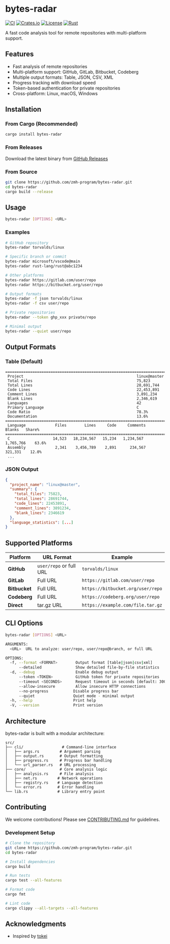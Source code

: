 # bytes-radar

[![CI](https://github.com/zmh-program/bytes-radar/workflows/CI/badge.svg)](https://github.com/zmh-program/bytes-radar/actions)
[![Crates.io](https://img.shields.io/crates/v/bytes-radar.svg)](https://crates.io/crates/bytes-radar)
[![License](https://img.shields.io/badge/license-Apache%202.0-blue.svg)](LICENSE)
[![Rust](https://img.shields.io/badge/rust-1.70+-orange.svg)](https://www.rust-lang.org)

A fast code analysis tool for remote repositories with multi-platform support.

## Features

- Fast analysis of remote repositories
- Multi-platform support: GitHub, GitLab, Bitbucket, Codeberg
- Multiple output formats: Table, JSON, CSV, XML
- Progress tracking with download speed
- Token-based authentication for private repositories
- Cross-platform: Linux, macOS, Windows

## Installation

### From Cargo (Recommended)

```bash
cargo install bytes-radar
```

### From Releases

Download the latest binary from [GitHub Releases](https://github.com/zmh-program/bytes-radar/releases)

### From Source

```bash
git clone https://github.com/zmh-program/bytes-radar.git
cd bytes-radar
cargo build --release
```

## Usage

```bash
bytes-radar [OPTIONS] <URL>
```

### Examples

```bash
# GitHub repository
bytes-radar torvalds/linux

# Specific branch or commit
bytes-radar microsoft/vscode@main
bytes-radar rust-lang/rust@abc1234

# Other platforms
bytes-radar https://gitlab.com/user/repo
bytes-radar https://bitbucket.org/user/repo

# Output formats
bytes-radar -f json torvalds/linux
bytes-radar -f csv user/repo

# Private repositories
bytes-radar --token ghp_xxx private/repo

# Minimal output
bytes-radar --quiet user/repo
```

## Output Formats

### Table (Default)
```
================================================================================
 Project                                                  linux@master
 Total Files                                              75,823
 Total Lines                                              28,691,744
 Code Lines                                               22,453,891
 Comment Lines                                            3,891,234
 Blank Lines                                              2,346,619
 Languages                                                42
 Primary Language                                         C
 Code Ratio                                               78.3%
 Documentation                                            13.6%
================================================================================
 Language             Files        Lines     Code     Comments    Blanks   Share%
================================================================================
 C                   14,523   18,234,567   15,234   1,234,567   1,765,766    63.6%
 Assembly             2,341    3,456,789    2,891      234,567     321,331    12.0%
 ...
```

### JSON Output
```json
{
  "project_name": "linux@master",
  "summary": {
    "total_files": 75823,
    "total_lines": 28691744,
    "code_lines": 22453891,
    "comment_lines": 3891234,
    "blank_lines": 2346619
  },
  "language_statistics": [...]
}
```

## Supported Platforms

| Platform | URL Format | Example |
|----------|------------|---------|
| **GitHub** | `user/repo` or full URL | `torvalds/linux` |
| **GitLab** | Full URL | `https://gitlab.com/user/repo` |
| **Bitbucket** | Full URL | `https://bitbucket.org/user/repo` |
| **Codeberg** | Full URL | `https://codeberg.org/user/repo` |
| **Direct** | tar.gz URL | `https://example.com/file.tar.gz` |

## CLI Options

```bash
bytes-radar [OPTIONS] <URL>

ARGUMENTS:
  <URL>  URL to analyze: user/repo, user/repo@branch, or full URL

OPTIONS:
  -f, --format <FORMAT>        Output format [table|json|csv|xml]
      --detailed               Show detailed file-by-file statistics
  -d, --debug                  Enable debug output
      --token <TOKEN>          GitHub token for private repositories
      --timeout <SECONDS>      Request timeout in seconds [default: 300]
      --allow-insecure         Allow insecure HTTP connections
      --no-progress           Disable progress bar
      --quiet                 Quiet mode - minimal output
  -h, --help                  Print help
  -V, --version               Print version
```

## Architecture

bytes-radar is built with a modular architecture:

```
src/
├── cli/                 # Command-line interface
│   ├── args.rs         # Argument parsing
│   ├── output.rs       # Output formatting
│   ├── progress.rs     # Progress bar handling
│   └── url_parser.rs   # URL processing
├── core/               # Core analysis logic
│   ├── analysis.rs     # File analysis
│   ├── net.rs         # Network operations
│   ├── registry.rs    # Language detection
│   └── error.rs       # Error handling
└── lib.rs             # Library entry point
```

## Contributing

We welcome contributions! Please see [CONTRIBUTING.md](CONTRIBUTING.md) for guidelines.

### Development Setup

```bash
# Clone the repository
git clone https://github.com/zmh-program/bytes-radar.git
cd bytes-radar

# Install dependencies
cargo build

# Run tests
cargo test --all-features

# Format code
cargo fmt

# Lint code
cargo clippy --all-targets --all-features
```

## Acknowledgments

- Inspired by [tokei](https://github.com/XAMPPRocky/tokei)
